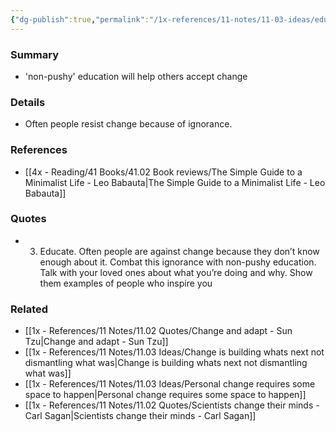 ```yaml
---
{"dg-publish":true,"permalink":"/1x-references/11-notes/11-03-ideas/educate-to-allow-change/","title":"Educate to allow change"}
---
```



### Summary
- 'non-pushy' education will help others accept change

### Details
- Often people resist change because of ignorance.

### References
- [[4x - Reading/41 Books/41.02 Book reviews/The Simple Guide to a Minimalist Life - Leo Babauta\|The Simple Guide to a Minimalist Life - Leo Babauta]]

### Quotes
- 3. Educate. Often people are against change because they don’t know enough about it. Combat this ignorance with non-pushy education. Talk with your loved ones about what you’re doing and why. Show them examples of people who inspire you


### Related
- [[1x - References/11 Notes/11.02 Quotes/Change and adapt - Sun Tzu\|Change and adapt - Sun Tzu]]
- [[1x - References/11 Notes/11.03 Ideas/Change is building whats next not dismantling what was\|Change is building whats next not dismantling what was]]
- [[1x - References/11 Notes/11.03 Ideas/Personal change requires some space to happen\|Personal change requires some space to happen]]
- [[1x - References/11 Notes/11.02 Quotes/Scientists change their minds - Carl Sagan\|Scientists change their minds - Carl Sagan]]
